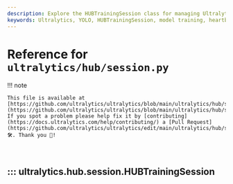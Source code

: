 ```yaml
---
description: Explore the HUBTrainingSession class for managing Ultralytics YOLO model training, heartbeats, and checkpointing.
keywords: Ultralytics, YOLO, HUBTrainingSession, model training, heartbeats, checkpointing, Python
---
```


# Reference for `ultralytics/hub/session.py`

!!! note

    This file is available at [https://github.com/ultralytics/ultralytics/blob/main/ultralytics/hub/session.py](https://github.com/ultralytics/ultralytics/blob/main/ultralytics/hub/session.py). If you spot a problem please help fix it by [contributing](https://docs.ultralytics.com/help/contributing/) a [Pull Request](https://github.com/ultralytics/ultralytics/edit/main/ultralytics/hub/session.py) 🛠️. Thank you 🙏!

<br>

## ::: ultralytics.hub.session.HUBTrainingSession

<br><br>
